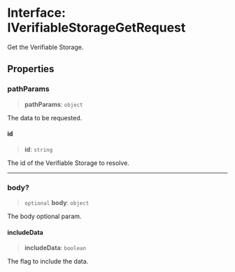 # Interface: IVerifiableStorageGetRequest

Get the Verifiable Storage.

## Properties

### pathParams

> **pathParams**: `object`

The data to be requested.

#### id

> **id**: `string`

The id of the Verifiable Storage to resolve.

***

### body?

> `optional` **body**: `object`

The body optional param.

#### includeData

> **includeData**: `boolean`

The flag to include the data.
